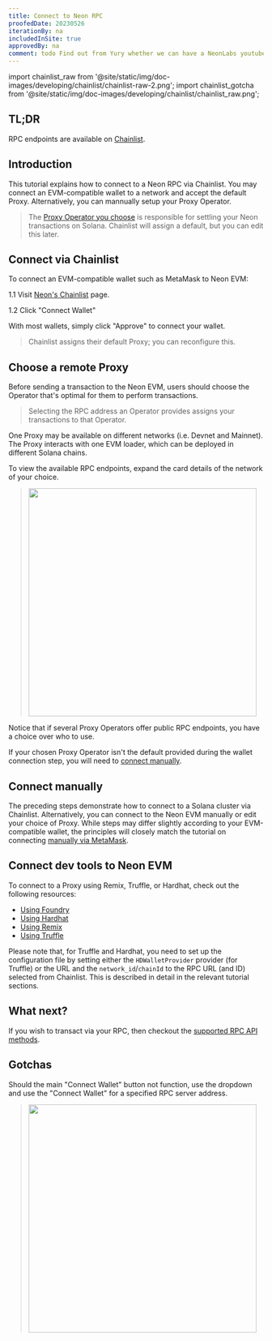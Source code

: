 ```yaml
---
title: Connect to Neon RPC
proofedDate: 20230526
iterationBy: na
includedInSite: true
approvedBy: na
comment: todo Find out from Yury whether we can have a NeonLabs youtube domain to support the video material that has been created to complement this page
---
```


import chainlist_raw from '@site/static/img/doc-images/developing/chainlist/chainlist-raw-2.png';
import chainlist_gotcha from '@site/static/img/doc-images/developing/chainlist/chainlist_raw.png';

## TL;DR
RPC endpoints are available on [Chainlist](https://chainlist.org/?chain=245022926&testnets=true&search=Neon+EVM).


## Introduction
This tutorial explains how to connect to a Neon RPC via Chainlist. You may connect an EVM-compatible wallet to a network and accept the default Proxy. Alternatively, you can mannually setup your Proxy Operator.

> The [Proxy Operator you choose](#choose-a-remote-proxy) is responsible for settling your Neon transactions on Solana. Chainlist will assign a default, but you can edit this later.

## Connect via Chainlist
To connect an EVM-compatible wallet such as MetaMask to Neon EVM:  

1.1 Visit [Neon's Chainlist](https://chainlist.org/?chain=245022926&testnets=true&search=Neon+EVM) page.

1.2 Click "Connect Wallet"

With most wallets, simply click "Approve" to connect your wallet.

> Chainlist assigns their default Proxy; you can reconfigure this.


## Choose a remote Proxy
Before sending a transaction to the Neon EVM, users should choose the Operator that's optimal for them to perform transactions. 

> Selecting the RPC address an Operator provides assigns your transactions to that Operator.

One Proxy may be available on different networks (i.e. Devnet and Mainnet). The Proxy interacts with one EVM loader, which can be deployed in different Solana chains. 

To view the available RPC endpoints, expand the card details of the network of your choice. 

> <img src={chainlist_raw} width="450" />

Notice that if several Proxy Operators offer public RPC endpoints, you have a choice over who to use.

If your chosen Proxy Operator isn't the default provided during the wallet connection step, you will need to [connect manually](#connect-manually).


## Connect manually
The preceding steps demonstrate how to connect to a Solana cluster via Chainlist. Alternatively, you can connect to the Neon EVM manually or edit your choice of Proxy. While steps may differ slightly according to your EVM-compatible wallet, the principles will closely match the tutorial on connecting [manually via MetaMask](wallet/metamask_setup.md#option-b-manual-configuration).

## Connect dev tools to Neon EVM
To connect to a Proxy using Remix, Truffle, or Hardhat, check out the following resources:
* [Using Foundry](developing/deploy_facilities/using_foundry.md)
* [Using Hardhat](developing/deploy_facilities/using_hardhat.mdx)
* [Using Remix](developing/deploy_facilities/using_remix.md)
* [Using Truffle](developing/deploy_facilities/using_truffle.md)

Please note that, for Truffle and Hardhat, you need to set up the configuration file by setting either the `HDWalletProvider` provider (for Truffle) or the URL and the `network_id`/`chainId` to the RPC URL (and ID) selected from Chainlist. This is described in detail in the relevant tutorial sections.

## What next?

If you wish to transact via your RPC, then checkout the [supported RPC API methods](/docs/evm_compatibility/json_rpc_api_methods).

## Gotchas

Should the main "Connect Wallet" button not function, use the dropdown and use the "Connect Wallet" for a specified RPC server address.


> <img src={chainlist_gotcha} width="450" />